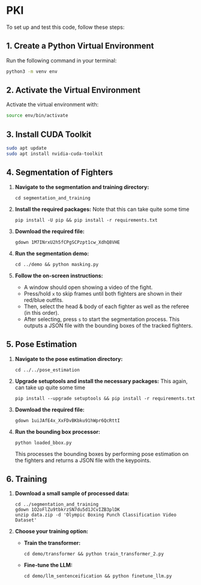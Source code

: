 # PKI

To set up and test this code, follow these steps:

## 1. Create a Python Virtual Environment

Run the following command in your terminal:

```bash
python3 -m venv env
```

## 2. Activate the Virtual Environment

Activate the virtual environment with:

```bash
source env/bin/activate
```

## 3. Install CUDA Toolkit
```bash
sudo apt update
sudo apt install nvidia-cuda-toolkit
```

## 4. Segmentation of Fighters

1. **Navigate to the segmentation and training directory:**

       cd segmentation_and_training

2. **Install the required packages:**
       Note that this can take quite some time

       pip install -U pip && pip install -r requirements.txt

4. **Download the required file:**

       gdown 1M7INrxU2h5fCPgSCPzpt1cw_XdhQ8VHE

5. **Run the segmentation demo:**

       cd ../demo && python masking.py

6. **Follow the on-screen instructions:**
   - A window should open showing a video of the fight.
   - Press/hold `x` to skip frames until both fighters are shown in their red/blue outfits.
   - Then, select the head & body of each fighter as well as the referee (in this order).
   - After selecting, press `s` to start the segmentation process. This outputs a JSON file with the bounding boxes of the tracked fighters.

## 5. Pose Estimation

1. **Navigate to the pose estimation directory:**

       cd ../../pose_estimation

2. **Upgrade setuptools and install the necessary packages:** This again, can take up quite some time

       pip install --upgrade setuptools && pip install -r requirements.txt

3. **Download the required file:**

       gdown 1uiJAfE4x_XxFDvBKbku91hWpr6QcRttI

4. **Run the bounding box processor:**

       python loaded_bbox.py

   This processes the bounding boxes by performing pose estimation on the fighters and returns a JSON file with the keypoints.

## 6. Training

1. **Download a small sample of processed data:**

       cd ../segmentation_and_training
       gdown 1O2oFlZu9tbkrzSN7du5d1JCvIZB3plDK
       unzip data.zip -d 'Olympic Boxing Punch Classification Video Dataset'

2. **Choose your training option:**

   - **Train the transformer:**

         cd demo/transformer && python train_transformer_2.py

   - **Fine-tune the LLM:**

         cd demo/llm_sentenceification && python finetune_llm.py
